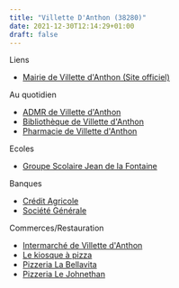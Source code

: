 ```yaml
---
title: "Villette D'Anthon (38280)"
date: 2021-12-30T12:14:29+01:00
draft: false
---
```

Liens

- [Mairie de Villette d'Anthon (Site officiel)](https://www.mairie-villettedanthon.fr/)

Au quotidien

- [ADMR de Villette d'Anthon](https://www.admr.org/associations/ass-admr-villette-danthon)
- [Bibliothèque de Villette d'Anthon](https://bibliothequevillettedanthon.opac-x.com/)
- [Pharmacie de Villette d'Anthon](https://www.pharmaciedevillettedanthon.fr/)

Ecoles

- [Groupe Scolaire Jean de la Fontaine](http://www.ac-grenoble.fr/ecole/villettebourg/)

Banques

- [Crédit Agricole](https://www.credit-agricole.fr/ca-centrest/particulier/agence/centre-est/villette-d-anthon-1587.html)
- [Société Générale](https://agences.societegenerale.fr/banque-assurance/agences-villette-d-anthon-C38557)

Commerces/Restauration

- [Intermarché de Villette d'Anthon](https://www.intermarche.com/magasins/06272/villette-d-anthon-38280/infos-pratiques)
- [Le kiosque à pizza](https://www.le-kiosque-a-pizzas.com/commander-pizza-villette-danthon--587)
- [Pizzeria La Bellavita](https://pizzeria-bellavita.com/)
- [Pizzeria Le Johnethan](https://lejohnethan.fr/)
